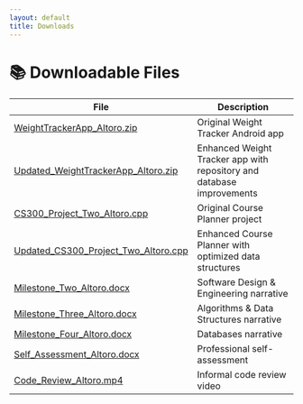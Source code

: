 ```yaml
---
layout: default
title: Downloads
---
```


# 📚 Downloadable Files

| File | Description |
|------|--------------|
| [WeightTrackerApp_Altoro.zip](/files/WeightTrackerApp_Altoro.zip) | Original Weight Tracker Android app |
| [Updated_WeightTrackerApp_Altoro.zip](/files/Updated_WeightTrackerApp_Altoro.zip) | Enhanced Weight Tracker app with repository and database improvements |
| [CS300_Project_Two_Altoro.cpp](/files/CS300_Project_Two_Altoro.cpp) | Original Course Planner project |
| [Updated_CS300_Project_Two_Altoro.cpp](/files/Updated_CS300_Project_Two_Altoro.cpp) | Enhanced Course Planner with optimized data structures |
| [Milestone_Two_Altoro.docx](/files/Milestone_Two_Altoro.docx) | Software Design & Engineering narrative |
| [Milestone_Three_Altoro.docx](/files/Milestone_Three_Altoro.docx) | Algorithms & Data Structures narrative |
| [Milestone_Four_Altoro.docx](/files/Milestone_Four_Altoro.docx) | Databases narrative |
| [Self_Assessment_Altoro.docx](/files/Self_Assessment_Altoro.docx) | Professional self-assessment |
| [Code_Review_Altoro.mp4](/files/Code_Review_Altoro.mp4) | Informal code review video |
